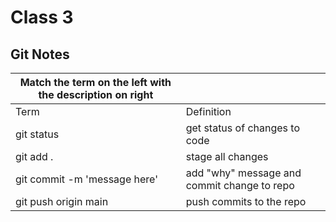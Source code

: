 # Class 3

## Git Notes

| Match the term on the left with the description on right | |
| ----------- | ----------- |
| Term | Definition|
| git status| get status of changes to code |
| git add .| stage all changes|
| git commit -m 'message here'|add "why" message and commit change to repo |
| git push origin main| push commits to the repo |

